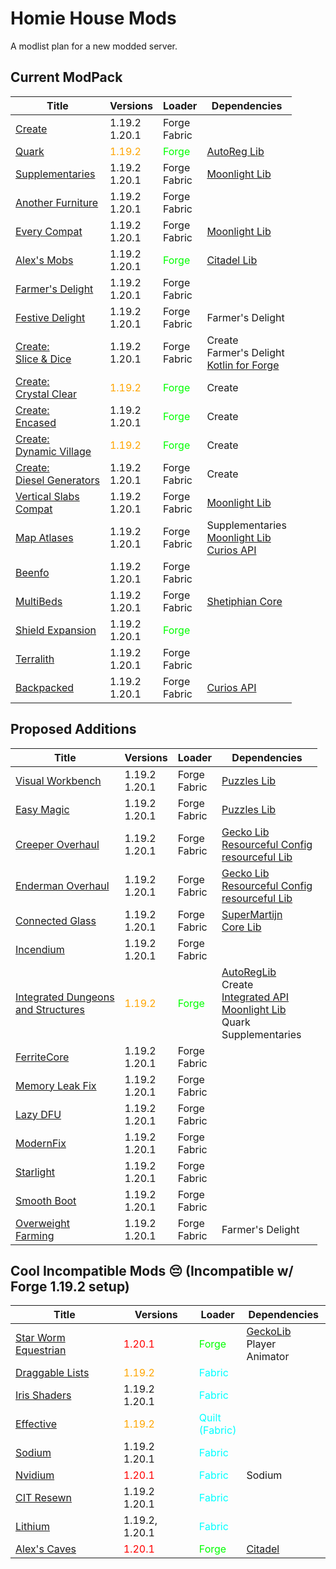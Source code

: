 # Homie House Mods

A modlist plan for a new modded server.

## Current ModPack

| Title                              | Versions                                   | Loader                                  | Dependencies                                                 |
| ---------------------------------- | ------------------------------------------ | --------------------------------------- | ------------------------------------------------------------ |
| [Create][1]                        | 1.19.2 <br> 1.20.1                         | Forge<br> Fabric                        |                                                              |
| [Quark][2]                         | <span style="color: orange;">1.19.2</span> | <span style="color: lime;">Forge</span> | [AutoReg Lib][100]                                           |
| [Supplementaries][3]               | 1.19.2 <br> 1.20.1                         | Forge<br>Fabric                         | [Moonlight Lib][101]                                         |
| [Another Furniture][4]             | 1.19.2 <br> 1.20.1                         | Forge<br>Fabric                         |                                                              |
| [Every Compat][5]                  | 1.19.2 <br> 1.20.1                         | Forge<br>Fabric                         | [Moonlight Lib][101]                                         |
| [Alex's Mobs][6]                   | 1.19.2 <br> 1.20.1                         | <span style="color: lime;">Forge</span> | [Citadel Lib][102]                                           |
| [Farmer's Delight][7]              | 1.19.2 <br> 1.20.1                         | Forge<br>Fabric                         |                                                              |
| [Festive Delight][8]               | 1.19.2 <br> 1.20.1                         | Forge<br>Fabric                         | Farmer's Delight                                             |
| [Create:<br>Slice & Dice][9]       | 1.19.2 <br> 1.20.1                         | Forge<br>Fabric                         | Create <br>Farmer's Delight <br> [Kotlin for Forge][103]     |
| [Create:<br>Crystal Clear][10]     | <span style="color: orange;">1.19.2</span> | <span style="color: lime;">Forge</span> | Create                                                       |
| [Create:<br>Encased][11]           | 1.19.2 <br> 1.20.1                         | <span style="color: lime;">Forge</span> | Create                                                       |
| [Create:<br>Dynamic Village][12]   | <span style="color: orange;">1.19.2</span> | <span style="color: lime;">Forge</span> | Create                                                       |
| [Create:<br>Diesel Generators][13] | 1.19.2 <br> 1.20.1                         | Forge<br>Fabric                         | Create                                                       |
| [Vertical Slabs<br>Compat][14]     | 1.19.2 <br> 1.20.1                         | Forge<br>Fabric                         | [Moonlight Lib][101]                                         |
| [Map Atlases][15]                  | 1.19.2 <br> 1.20.1                         | Forge<br>Fabric                         | Supplementaries<br>[Moonlight Lib][101]<br>[Curios API][104] |
| [Beenfo][16]                       | 1.19.2 <br> 1.20.1                         | Forge<br>Fabric                         |                                                              |
| [MultiBeds][17]                    | 1.19.2 <br> 1.20.1                         | Forge<br>Fabric                         | [Shetiphian Core][105]                                       |
| [Shield Expansion][18]             | 1.19.2 <br> 1.20.1                         | <span style="color: lime;">Forge</span> |                                                              |
| [Terralith][19]                    | 1.19.2 <br> 1.20.1                         | Forge<br>Fabric                         |                                                              |
| [Backpacked][20]                   | 1.19.2 <br> 1.20.1                         | Forge<br>Fabric                         | [Curios API][104]                                            |

## Proposed Additions

| Title                                       | Versions                                   | Loader                                  | Dependencies                                                                                             |
| ------------------------------------------- | ------------------------------------------ | --------------------------------------- | -------------------------------------------------------------------------------------------------------- |
| [Visual Workbench][21]                      | 1.19.2 <br> 1.20.1                         | Forge<br>Fabric                         | [Puzzles Lib][106]                                                                                       |
| [Easy Magic][22]                            | 1.19.2 <br> 1.20.1                         | Forge<br>Fabric                         | [Puzzles Lib][106]                                                                                       |
| [Creeper Overhaul][23]                      | 1.19.2 <br> 1.20.1                         | Forge<br>Fabric                         | [Gecko Lib][107]<br>[Resourceful Config][108]<br>[resourceful Lib][109]                                  |
| [Enderman Overhaul][24]                     | 1.19.2 <br> 1.20.1                         | Forge<br>Fabric                         | [Gecko Lib][107]<br>[Resourceful Config][108]<br>[resourceful Lib][109]                                  |
| [Connected Glass][25]                       | 1.19.2 <br> 1.20.1                         | Forge<br>Fabric                         | [SuperMartijn<br>Core Lib][110]                                                                          |
| [Incendium][26]                             | 1.19.2 <br> 1.20.1                         | Forge<br>Fabric                         |                                                                                                          |
| [Integrated Dungeons<br>and Structures][26] | <span style="color: orange;">1.19.2</span> | <span style="color: lime;">Forge</span> | [AutoRegLib][100]<br>Create<br>[Integrated API][111]<br>[Moonlight Lib][101]<br>Quark<br>Supplementaries |
| [FerriteCore][28]                           | 1.19.2<br>1.20.1                           | Forge<br>Fabric                         |                                                                                                          |
| [Memory Leak Fix][29]                       | 1.19.2<br>1.20.1                           | Forge<br>Fabric                         |                                                                                                          |
| [Lazy DFU][30]                              | 1.19.2<br>1.20.1                           | Forge<br>Fabric                         |                                                                                                          |
| [ModernFix][31]                             | 1.19.2<br>1.20.1                           | Forge<br>Fabric                         |                                                                                                          |
| [Starlight][32]                             | 1.19.2<br>1.20.1                           | Forge<br>Fabric                         |                                                                                                          |
| [Smooth Boot][33]                           | 1.19.2<br>1.20.1                           | Forge<br>Fabric                         |                                                                                                          |
| [Overweight<br>Farming][34]                 | 1.19.2<br>1.20.1                           | Forge<br>Fabric                         | Farmer's Delight                                                                                         |

<!-- Mods -->

[1]: https://www.curseforge.com/minecraft/mc-mods/create
[2]: https://www.curseforge.com/minecraft/mc-mods/quark
[3]: https://www.curseforge.com/minecraft/mc-mods/supplementaries
[4]: https://www.curseforge.com/minecraft/mc-mods/another-furniture
[5]: https://www.curseforge.com/minecraft/mc-mods/every-compat
[6]: https://www.curseforge.com/minecraft/mc-mods/alexs-mobs
[7]: https://www.curseforge.com/minecraft/mc-mods/farmers-delight
[8]: https://www.curseforge.com/minecraft/mc-mods/festive-delight
[9]: https://www.curseforge.com/minecraft/mc-mods/slice-and-dice
[10]: https://www.curseforge.com/minecraft/mc-mods/create-crystal-clear
[11]: https://www.curseforge.com/minecraft/mc-mods/create-encased
[12]: https://www.curseforge.com/minecraft/mc-mods/dynamic-village
[13]: https://www.curseforge.com/minecraft/mc-mods/create-diesel-generators
[14]: https://www.curseforge.com/minecraft/mc-mods/vertical-slabs-compat
[15]: https://www.curseforge.com/minecraft/mc-mods/map-atlases-forge
[16]: https://www.curseforge.com/minecraft/mc-mods/beenfo
[17]: https://www.curseforge.com/minecraft/mc-mods/multibeds
[18]: https://www.curseforge.com/minecraft/mc-mods/shield-expansion
[19]: https://www.curseforge.com/minecraft/mc-mods/terralith
[20]: https://www.curseforge.com/minecraft/mc-mods/backpacked

<!-- Modest Proposals -->

[21]: https://www.curseforge.com/minecraft/mc-mods/visual-workbench
[22]: https://www.curseforge.com/minecraft/mc-mods/easy-magic
[23]: https://www.curseforge.com/minecraft/mc-mods/creeper-overhaul
[24]: https://www.curseforge.com/minecraft/mc-mods/enderman-overhaul
[25]: https://www.curseforge.com/minecraft/mc-mods/connected-glass
[26]: https://www.curseforge.com/minecraft/mc-mods/incendium
[27]: https://www.curseforge.com/minecraft/mc-mods/idas
[28]: https://www.curseforge.com/minecraft/mc-mods/ferritecore
[29]: https://modrinth.com/mod/memoryleakfix
[30]: https://www.curseforge.com/minecraft/mc-mods/lazy-dfu-forge
[31]: https://www.curseforge.com/minecraft/mc-mods/modernfix
[32]: https://www.curseforge.com/minecraft/mc-mods/starlight-forge
[33]: https://modrinth.com/mod/smooth-boot-reloaded
[34]: https://www.curseforge.com/minecraft/mc-mods/overweight-farming

<!-- Library Reqs -->

[100]: https://www.curseforge.com/minecraft/mc-mods/autoreglib
[101]: https://www.curseforge.com/minecraft/mc-mods/selene
[102]: https://www.curseforge.com/minecraft/mc-mods/citadel
[103]: https://www.curseforge.com/minecraft/mc-mods/kotlin-for-forge
[104]: https://www.curseforge.com/minecraft/mc-mods/curios
[105]: https://modrinth.com/mod/shetiphiancore

<!-- Modest Proposal Library Reqs -->

[106]: https://www.curseforge.com/minecraft/mc-mods/puzzles-lib
[107]: https://www.curseforge.com/minecraft/mc-mods/geckolib
[108]: https://www.curseforge.com/minecraft/mc-mods/resourceful-config
[109]: https://www.curseforge.com/minecraft/mc-mods/resourceful-lib
[110]: https://www.curseforge.com/minecraft/mc-mods/supermartijn642s-core-lib
[111]: https://www.curseforge.com/minecraft/mc-mods/integrated-api

## Cool Incompatible Mods 😔 (Incompatible w/ Forge 1.19.2 setup)

| Title                       | Versions                                   | Loader                                              | Dependencies                       |
| --------------------------- | ------------------------------------------ | --------------------------------------------------- | ---------------------------------- |
| [Star Worm Equestrian][200] | <span style="color: red;">1.20.1</span>    | <span style="color: lime;">Forge</span>             | [GeckoLib][107]<br>Player Animator |
| [Draggable Lists][201]      | <span style="color: orange;">1.19.2</span> | <span style="color: cyan;">Fabric</span>            |                                    |
| [Iris Shaders][202]         | 1.19.2<br>1.20.1                           | <span style="color: cyan;">Fabric</span>            |                                    |
| [Effective][203]            | <span style="color: orange;">1.19.2</span> | <span style="color: cyan;">Quilt<br>(Fabric)</span> |                                    |
| [Sodium][204]               | 1.19.2<br>1.20.1                           | <span style="color: cyan;">Fabric</span>            |                                    |
| [Nvidium][205]              | <span style="color: red;">1.20.1</span>    | <span style="color: cyan;">Fabric</span>            | Sodium                             |
| [CIT Resewn][206]           | 1.19.2<br>1.20.1                           | <span style="color: cyan;">Fabric</span>            |                                    |
| [Lithium][207]              | 1.19.2, 1.20.1                             | <span style="color: cyan;">Fabric</span>            |                                    |
| [Alex's Caves][208]         | <span style="color: red;">1.20.1</span>    | <span style="color: lime;">Forge</span>             | [Citadel][102]                     |

<!-- Incompat List -->

[200]: https://www.curseforge.com/minecraft/mc-mods/swem
[201]: https://www.curseforge.com/minecraft/mc-mods/draggable-lists
[202]: https://irisshaders.dev/
[203]: https://modrinth.com/mod/effective
[204]: https://modrinth.com/mod/sodium
[205]: https://modrinth.com/mod/nvidium
[206]: https://www.curseforge.com/minecraft/mc-mods/cit-resewn
[207]: https://modrinth.com/mod/lithium
[208]: https://www.curseforge.com/minecraft/mc-mods/alexs-caves
